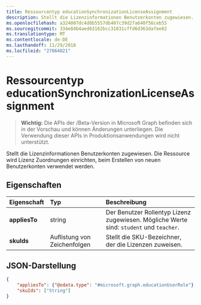 ```yaml
---
title: Ressourcentyp educationSynchronizationLicenseAssignment
description: Stellt die Lizenzinformationen Benutzerkonten zugewiesen. Die Ressource wird Lizenz Zuordnungen einrichten, beim Erstellen von neuen Benutzerkonten verwendet werden.
ms.openlocfilehash: a324007dc4d6b5557db407c39d27a640f56ceb55
ms.sourcegitcommit: 334e84b4aed63162bcc31831cffd6d363dafee02
ms.translationtype: MT
ms.contentlocale: de-DE
ms.lasthandoff: 11/29/2018
ms.locfileid: "27064021"
---
```

# <a name="educationsynchronizationlicenseassignment-resource-type"></a>Ressourcentyp educationSynchronizationLicenseAssignment

> **Wichtig:** Die APIs der /Beta-Version in Microsoft Graph befinden sich in der Vorschau und können Änderungen unterliegen. Die Verwendung dieser APIs in Produktionsanwendungen wird nicht unterstützt.

Stellt die Lizenzinformationen Benutzerkonten zugewiesen. Die Ressource wird Lizenz Zuordnungen einrichten, beim Erstellen von neuen Benutzerkonten verwendet werden.

## <a name="properties"></a>Eigenschaften

| Eigenschaft | Typ | Beschreibung |
|:-|:-|:-|
| **appliesTo** | string | Der Benutzer Rollentyp Lizenz zugewiesen. Mögliche Werte sind: `student` und `teacher`.         |
| **skuIds** | Auflistung von Zeichenfolgen |  Stellt die SKU-Bezeichner, der die Lizenzen zuweisen.        |

## <a name="json-representation"></a>JSON-Darstellung
<!-- {
  "blockType": "resource",
  "optionalProperties": [

  ],
  "@odata.type": "#microsoft.graph.educationSynchronizationLicenseAssignment"
}-->

```json
{
    "appliesTo": {"@odata.type": "#microsoft.graph.educationUserRole"},
    "skuIds": ["String"]
}
```
